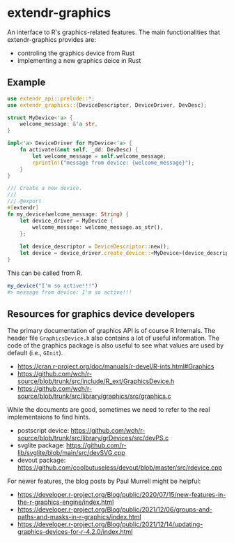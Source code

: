# extendr-graphics

An interface to R's graphics-related features. The main functionalities that
extendr-graphics provides are:

- controling the graphics device from Rust
- implementing a new graphics deice in Rust

## Example

``` rust
use extendr_api::prelude::*;
use extendr_graphics::{DeviceDescriptor, DeviceDriver, DevDesc};

struct MyDevice<'a> {
    welcome_message: &'a str,
}

impl<'a> DeviceDriver for MyDevice<'a> {
    fn activate(&mut self, _dd: DevDesc) {
        let welcome_message = self.welcome_message;
        rprintln!("message from device: {welcome_message}");
    }
}

/// Create a new device.
///
/// @export
#[extendr]
fn my_device(welcome_message: String) {
    let device_driver = MyDevice {
        welcome_message: welcome_message.as_str(),
    };
    
    let device_descriptor = DeviceDescriptor::new();
    let device = device_driver.create_device::<MyDevice>(device_descriptor, "my device");
}
```

This can be called from R.

``` r
my_device("I'm so active!!!")
#> message from device: I'm so active!!!
```

## Resources for graphics device developers

The primary documentation of graphics API is of course R Internals. The header
file `GraphicsDevice.h` also contains a lot of useful information. The code of
the graphics package is also useful to see what values are used by default
(i.e., `GInit`).

- https://cran.r-project.org/doc/manuals/r-devel/R-ints.html#Graphics
- https://github.com/wch/r-source/blob/trunk/src/include/R_ext/GraphicsDevice.h
- https://github.com/wch/r-source/blob/trunk/src/library/graphics/src/graphics.c

While the documents are good, sometimes we need to refer to the real
implementaions to find hints.

- postscript device: https://github.com/wch/r-source/blob/trunk/src/library/grDevices/src/devPS.c
- svglite package: https://github.com/r-lib/svglite/blob/main/src/devSVG.cpp
- devout package: https://github.com/coolbutuseless/devout/blob/master/src/rdevice.cpp

For newer features, the blog posts by Paul Murrell might be helpful:

- https://developer.r-project.org/Blog/public/2020/07/15/new-features-in-the-r-graphics-engine/index.html
- https://developer.r-project.org/Blog/public/2021/12/06/groups-and-paths-and-masks-in-r-graphics/index.html
- https://developer.r-project.org/Blog/public/2021/12/14/updating-graphics-devices-for-r-4.2.0/index.html
